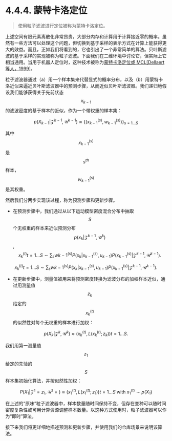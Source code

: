 # 4.4.4. 蒙特卡洛定位

> 使用粒子滤波进行定位被称为蒙特卡洛定位。

上述空间有限元素离散化非常昂贵，大部分内存和计算用于计算接近零的概率。虽然有一些方法可以处理这个问题，但切换到基于采样的表示方式在计算上能获得更大的效益。而且，正如我们将看到的，它也引出了一个非常简单的算法。贝叶斯滤波的基于采样的实现被称为粒子滤波。下面我们在二维环境中讨论它，但实际上它相当通用。当用于机器人定位时，这种技术被称为[蒙特卡洛定位或 MCL\[Dellaert 等人，1999](https://www.ri.cmu.edu/publications/monte-carlo-localization-for-mobile-robots/)]。

粒子滤波器通过（a）用一个样本集来代替显式的概率分布，以及（b）用蒙特卡洛近似来逼近贝叶斯滤波器中的预测步骤，从而近似贝叶斯滤波器。我们递归地假设我们能够获得关于先前状态$$x_{k-1}$$的滤波密度的基于样本的近似，作为一个带权重的样本集：

$$
\begin{equation}
p(X_{k-1}|\mathcal{Z}^{k-1},\mathcal{U}^{k-1}) \approx \{(x_{k-1}^{(s)}, w_{k-1}^{(s)})\}_{s =1 \dots S}
\end{equation}
$$

其中$$x_{k-1}^{(s)}$$是$$s^{th}$$样本，$$w_{k-1}^{(s)}$$是其权重。

然后我们分两步实现该过程，称为预测步骤和更新步骤。

* 在预测步骤中，我们通过从以下运动模型密度混合分布中抽取$$S$$  个无权重的样本来近似预测分布$$p(x_{k}|\mathcal{Z}^{k-1},\mathcal{U}^{k})$$,$$\begin{equation} { x_k^{(t)} }{t = 1 \dots S} \sim \sum_s w{k-1}^{(s)} P(x_{k}|x_{k-1}^{(s)},u_{k-1})P(x_{k-1}^{(s)}|\mathcal{Z}^{k-1},\mathcal{U}^{k-1}). \end{equation}$$

$$
\begin{equation} { x_k^{(t)} }{t = 1 \dots S} \sim \sum_s w{k-1}^{(s)} P(x_{k}|x_{k-1}^{(s)},u_{k-1})P(x_{k-1}^{(s)}|\mathcal{Z}^{k-1},\mathcal{U}^{k-1}). \end{equation}
$$

* 在更新步骤中，测量值被用来将预测密度转换为滤波分布的加权样本近似，通过用测量值$$z_k$$  给定的$$x_k^{(t)}$$  的似然性对每个无权重的样本进行加权：

$$
\begin{equation} p(X_{k}|\mathcal{Z}^{k},\mathcal{U}^{k}) \approx {(x_k^{(t)}, L(x_k^{(t)};z_{k}))}{t = 1 \dots S}. \end{equation}
$$

&#x20;我们用第一测量值$$z_1$$给定的先验的$$S$$样本集初始化算法，并按似然性加权：&#x20;

$$
\begin{equation} P(X_1|\mathcal{Z}^1={z_1}, \mathcal{U}^1={}) \approx {(x_1^{(t)}, L(x_1^{(t)};z_1))}{t = 1 \dots S}~\text{with}~x_1^{(t)}\sim p(X_1) \end{equation}
$$

在上述的“原味”粒子滤波器中，样本数量随时间保持不变，但存在变种可以随时间密度复杂性或可用计算资源调整样本数量。以这种方式使用时，粒子滤波器可以作为“即时”算法。

接下来我们将更详细地描述预测和更新步骤，并使用我们的仓库场景来说明该算法。
